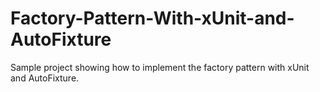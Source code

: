 # Factory-Pattern-With-xUnit-and-AutoFixture
Sample project showing how to implement the factory pattern with xUnit and AutoFixture.
